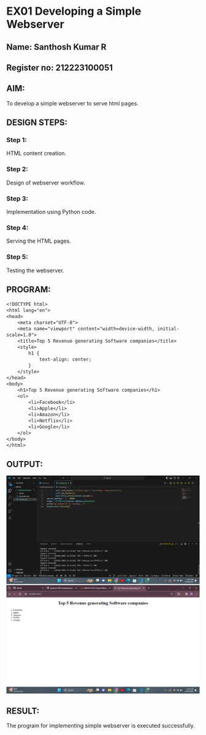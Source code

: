 # EX01 Developing a Simple Webserver
## Name: Santhosh Kumar R
## Register no: 212223100051

## AIM:
To develop a simple webserver to serve html pages.

## DESIGN STEPS:
### Step 1: 
HTML content creation.

### Step 2:
Design of webserver workflow.

### Step 3:
Implementation using Python code.

### Step 4:
Serving the HTML pages.

### Step 5:
Testing the webserver.

## PROGRAM:
```
<!DOCTYPE html>
<html lang="en">
<head>
    <meta charset="UTF-8">
    <meta name="viewport" content="width=device-width, initial-scale=1.0">
    <title>Top 5 Revenue generating Software companies</title>
    <style>
        h1 {
            text-align: center;
        }
    </style>
</head>
<body>
    <h1>Top 5 Revenue generating Software companies</h1>
    <ol>
        <li>Facebook</li>
        <li>Apple</li>
        <li>Amazon</li>
        <li>Netflix</li>
        <li>Google</li>
    </ol>
</body>
</html>
```

## OUTPUT:
![out1](exp01-2.png)
![out2](exp01-1.png)
## RESULT:
The program for implementing simple webserver is executed successfully.

